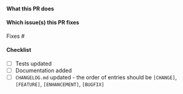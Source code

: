 <!--  Thanks for sending a pull request!  Before submitting:

1. Read our CONTRIBUTING.md guide
2. Rebase your PR if it gets out of sync with main
-->

#### What this PR does

#### Which issue(s) this PR fixes

<!-- Please make sure you don't reference cortex issues here, as the references can be publicly seen under certain conditions -->

Fixes #<issue number>

#### Checklist

- [ ] Tests updated
- [ ] Documentation added
- [ ] `CHANGELOG.md` updated - the order of entries should be `[CHANGE]`, `[FEATURE]`, `[ENHANCEMENT]`, `[BUGFIX]`
